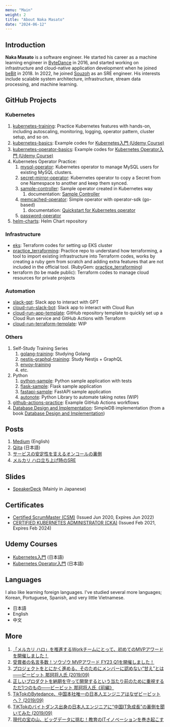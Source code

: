 ```yaml
---
menu: "Main"
weight: 2
title: "About Naka Masato"
date: "2024-06-12"
---
```


## Introduction

**Naka Masato** is a software engineer. He started his career as a machine learning engineer in [ByteDance](https://www.bytedance.com/) in 2016, and started working on infrastructure and cloud-native application development when he joined [beBit](https://www.bebit.co.jp/) in 2018. In 2022, he joined [Souzoh](https://souzoh.com/) as an SRE engineer. His interests include scalable system architecture, infrastructure, stream data processing, and machine learning.

## GitHub Projects

### Kubernetes

1. [kubernetes-training](https://nakamasato.github.io/kubernetes-training): Practice Kubernetes features with hands-on, including autoscaling, monitoring, logging, operator pattern, cluster setup, and so on.
1. [kubernetes-basics](https://github.com/nakamasato/kubernetes-basics): Example codes for [Kubernetes入門 (Udemy Course)][udemy_kubernetes_basics]
1. [kubernetes-operator-basics](https://github.com/nakamasato/kubernetes-operator-basics): Example codes for [Kubernetes Operator入門 (Udemy Course)][udemy_kubernetes_operator_basics]
1. Kubernetes Operator Practice:
    1. [mysql-operator](https://github.com/nakamasato/mysql-operator): Kubernetes operator to manage MySQL users for existing MySQL clusters.
    1. [secret-mirror-operator](https://github.com/nakamasato/secret-mirror-operator): Kubernetes operator to copy a Secret from one Namespace to another and keep them synced.
    1. [sample-controller](https://github.com/nakamasato/sample-controller): Sample operator created in Kubernetes way
        1. documentation: [Sample Controller](https://nakamasato.github.io/sample-controller)
    1. [memcached-operator](https://github.com/nakamasato/memcached-operator): Simple operator with operator-sdk (go-based)
        1. documentation: [Quickstart for Kubernetes operator](https://nakamasato.github.io/memcached-operator)
    1. [password-operator](https://github.com/nakamasato/password-operator)
1. [helm-charts](https://github.com/nakamasato/helm-charts): Helm Chart repository

### Infrastructure

- [eks](https://github.com/nakamasato/eks): Terraform codes for setting up EKS cluster
- [practice_terraforming](https://github.com/nakamasato/practice_terraforming): Practice repo to understand how terraforming, a tool to import existing infrastructure into Terraform codes, works by creating a ruby gem from scratch and adding extra features that are not included in the official tool. (RubyGem: [practice_terraforming](https://rubygems.org/gems/practice_terraforming))
- terraform (to be made public): Terraform codes to manage cloud resources for private projects

### Automation

- [slack-gpt](https://github.com/nakamasato/slack-gpt): Slack app to interact with GPT
- [cloud-run-slack-bot](https://github.com/nakamasato/cloud-run-slack-bot): Slack app to interact with Cloud Run
- [cloud-run-app-template](https://github.com/nakamasato/cloud-run-app-template): GitHub repository template to quickly set up a Cloud Run service and GitHub Actions with Terraform
- [cloud-run-terraform-template](https://github.com/nakamasato/cloud-run-terraform-template): WIP

### Others

1. Self-Study Training Series
    1. [golang-training](https://github.com/nakamasato/golang-training): Studying Golang
    1. [nestjs-graphql-training](https://github.com/nakamasato/nest-graphql-training): Study Nestjs + GraphQL
    1. [envoy-training](https://github.com/nakamasato/envoy-training)
    1. etc.
1. Python
    1. [python-sample](https://github.com/nakamasato/python-sample): Python sample application with tests
    1. [flask-sample](https://github.com/nakamasato/flask-sample): Flask sample application
    1. [fastapi-sample](https://github.com/nakamasato/fastapi-sample): FastAPI sample application
    1. [autonote](https://github.com/nakamasato/autonote): Python Library to automate taking notes (WIP)
1. [github-actions-practice](https://github.com/nakamasato/github-actions-practice): Example GitHub Actions workflows
1. [Database Design and Implementation](https://github.com/nakamasato/database-design-and-implementation): SimpleDB implementation (from a book [Database Design and Implementation](https://www.amazon.co.jp/Database-Design-Implementation-Data-Centric-Applications-ebook/dp/B085DZM79S/))

## Posts

1. [Medium](https://nakamasato.medium.com) (English)
1. [Qiita](https://qiita.com/nakamasato) (日本語)
1. [サービスの安定性を支えるオンコールの裏側](https://engineering.mercari.com/blog/entry/20221109-behind-oncall-for-service-stability/)
1. [メルカリ ハロ立ち上げ時のSRE](https://engineering.mercari.com/blog/entry/20240603-mercari-hallo-sre/)

## Slides

- [SpeakerDeck](https://speakerdeck.com/nakamasato) (Mainly in Japanese)

## Certificates

- [Certified ScrumMaster (CSM)](https://certification.scrumalliance.org/accounts/1079721-masato-naka/certifications/1229834-csm) (Issued Jun 2020, Expires Jun 2022)
- [CERTIFIED KUBERNETES ADMINISTRATOR (CKA)](https://www.credly.com/badges/70deddcd-530b-4d2f-a03b-d422f0c27f5d) (Issued Feb 2021, Expires Feb 2024)

## Udemy Courses

- [Kubernetes入門][udemy_kubernetes_basics] (日本語)
- [Kubernetes Operator入門][udemy_kubernetes_operator_basics] (日本語)

## Languages

I also like learning foreign languages. I've studied several more languages; Korean, Portuguese, Spanish, and very little Vietnamese.

- 日本語
- English
- 中文

## More

1. [「メルカリ ハロ」を推進するWorkチームにとって、初めてのMVPアワードを開催しました！](https://mercan.mercari.com/articles/41132/)
1. [受賞者の名言多数！ソウゾウ MVPアワード FY23 Q1を開催しました！](https://mercan.mercari.com/articles/36466/)
1. [プロジェクトをとにかく進める、そのためにメンバーに認めない“甘え”とは――ビービット 那珂将人氏 (2019/09)](https://hrzine.jp/article/detail/1856)
1. [正しいプロダクトを納期を守って開発するという当たり前のために重視するただ1つのもの――ビービット 那珂将人氏《前編》](https://hrzine.jp/article/detail/1795)
1. [TikTokのBytedance、中国本社唯一の日本人エンジニアはなぜビービットへ？ (2019/09)](https://bebit.co.jp/blog/crew/interview_naka/)
1. [TiKTokのバイトダンス出身の日本人エンジニアに“中国IT急成長”の裏側を聞いてみた (2019/09)](https://type.jp/et/feature/11459/)
1. [現代の宝の山、ビッグデータに挑む！教育のITイノベーションを巻き起こす](https://www.toshin.com/mirai/job/detail.php?id=6)

[udemy_kubernetes_basics]: https://www.udemy.com/course/kubernetes-basics-2021/?referralCode=30E6E847A97EFBEC8F48
[udemy_kubernetes_operator_basics]: https://www.udemy.com/course/kubernetes-operator-basics/?referralCode=CD7AF4436ACE9D811113
